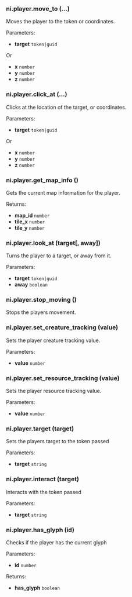 ### ni.player.move_to (...)

Moves the player to the token or coordinates.

Parameters:
- **target** `token|guid`

Or
- **x** `number`
- **y** `number`
- **z** `number`

### ni.player.click_at (...)

Clicks at the location of the target, or coordinates.

Parameters:
- **target** `token|guid`

Or
- **x** `number`
- **y** `number`
- **z** `number`

### ni.player.get_map_info ()

Gets the current map information for the player.

Returns:
- **map_id** `number`
- **tile_x** `number`
- **tile_y** `number`

### ni.player.look_at (target[, away])

Turns the player to a target, or away from it.

Parameters:
- **target** `token|guid`
- **away** `boolean`

### ni.player.stop_moving ()

Stops the players movement.

### ni.player.set_creature_tracking (value)

Sets the player creature tracking value.

Parameters:
- **value** `number`

### ni.player.set_resource_tracking (value)

Sets the player resource tracking value.

Parameters:
- **value** `number`

### ni.player.target (target)

Sets the players target to the token passed

Parameters:
- **target** `string`

### ni.player.interact (target)

Interacts with the token passed

Parameters:
- **target** `string`

### ni.player.has_glyph (id)

Checks if the player has the current glyph

Parameters:
- **id** `number`

Returns:
- **has_glyph** `boolean`

